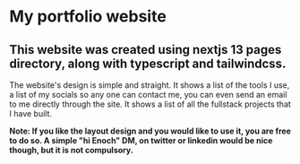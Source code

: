 # My portfolio website

## This website was created using nextjs 13 pages directory, along with typescript and tailwindcss.

The website's design is simple and straight. It shows a list of the tools I use, a list of my socials so any one can contact me, you can even send an email to me directly through the site. It shows a list of all the fullstack projects that I have built.

**Note: If you like the layout design and you would like to use it, you are free to do so. A simple "hi Enoch" DM, on twitter or linkedin would be nice though, but it is not compulsory.**
